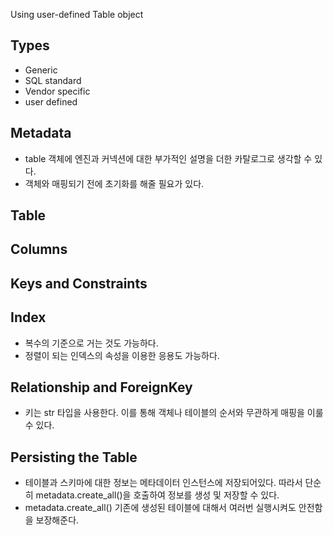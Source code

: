 Using user-defined Table object

Types
-
- Generic
- SQL standard
- Vendor specific
- user defined

Metadata
-
- table 객체에 엔진과 커넥션에 대한 부가적인 설명을 더한 카탈로그로 생각할 수 있다.
- 객체와 매핑되기 전에 초기화를 해줄 필요가 있다.

Table
-

Columns
-

Keys and Constraints
-

Index
-
- 복수의 기준으로 거는 것도 가능하다.
- 정렬이 되는 인덱스의 속성을 이용한 응용도 가능하다.

Relationship and ForeignKey
-
- 키는 str 타입을 사용한다. 이를 통해 객체나 테이블의 순서와 무관하게 매핑을 이룰 수 있다. 

Persisting the Table
-
- 테이블과 스키마에 대한 정보는 메타데이터 인스턴스에 저장되어있다. 따라서 단순히 metadata.create_all()을 호출하여 정보를 생성 및 저장할 수 있다.
- metadata.create_all() 기존에 생성된 테이블에 대해서 여러번 실행시켜도 안전함을 보장해준다.